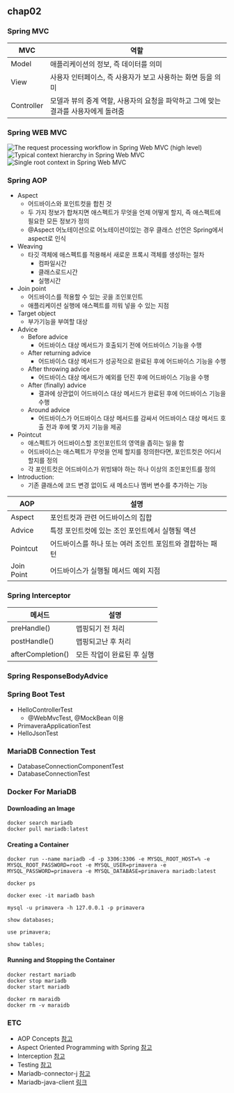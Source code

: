 ## chap02

### Spring MVC
| MVC | 역할 |
|---|---|
| Model | 애플리케이션의 정보, 즉 데이터를 의미 |
| View | 사용자 인터페이스, 즉 사용자가 보고 사용하는 화면 등을 의미 |
| Controller | 모델과 뷰의 중계 역할, 사용자의 요청을 파악하고 그에 맞는 결과를 사용자에게 돌려줌 |

### Spring WEB MVC
![The request processing workflow in Spring Web MVC (high level)](https://docs.spring.io/spring/docs/4.3.9.RELEASE/spring-framework-reference/html/images/mvc.png)
![Typical context hierarchy in Spring Web MVC](https://docs.spring.io/spring/docs/4.3.9.RELEASE/spring-framework-reference/html/images/mvc-context-hierarchy.png)
![Single root context in Spring Web MVC](https://docs.spring.io/spring/docs/4.3.9.RELEASE/spring-framework-reference/html/images/mvc-root-context.png)

### Spring AOP

* Aspect
  * 어드바이스와 포인트컷을 합친 것
  * 두 가지 정보가 합쳐지면 애스펙트가 무엇을 언제 어떻게 할지, 즉 애스펙트에 필요한 모든 정보가 정의
  * @Aspect 어노테이션으로 어노테이션이있는 경우 클래스 선언은 Spring에서 aspect로 인식
* Weaving
  * 타깃 객체에 애스펙트를 적용해서 새로운 프록시 객체를 생성하는 절차
    * 컴파일시간
    * 클래스로드시간
    * 실행시간
* Join point
  * 어드바이스를 적용할 수 있는 곳을 조인포인트
  * 애플리케이션 실행에 애스펙트를 끼워 넣을 수 있는 지점
* Target object
  * 부가기능을 부여할 대상
* Advice
  * Before advice
    * 어드바이스 대상 메서드가 호출되기 전에 어드바이스 기능을 수행
  * After returning advice
    * 어드바이스 대상 메서드가 성공적으로 완료된 후에 어드바이스 기능을 수행
  * After throwing advice
    * 어드바이스 대상 메서드가 예외를 던진 후에 어드바이스 기능을 수행
  * After (finally) advice
    * 결과에 상관없이 어드바이스 대상 메서드가 완료된 후에 어드바이스 기능을 수행
  * Around advice
    * 어드바이스가 어드바이스 대상 메서드를 감싸서 어드바이스 대상 메서드 호출 전과 후에 몇 가지 기능을 제공
* Pointcut
  * 애스펙트가 어드바이스할 조인포인트의 영역을 좁히는 일을 함
  * 어드바이스는 애스펙트가 무엇을 언제 할지를 정의한다면, 포인트컷은 어디서 할지를 정의
  * 각 포인트컷은 어드바이스가 위빙돼야 하는 하나 이상의 조인포인트를 정의
* Introduction:
  * 기존 클래스에 코드 변경 없이도 새 메소드나 멤버 변수를 추가하는 기능

| AOP | 설명 |
|---|---|
| Aspect | 포인트컷과 관련 어드바이스의 집합 |
| Advice | 특정 포인트컷에 있는 조인 포인트에서 실행될 액션  |
| Pointcut | 어드바이스를 하나 또는 여러 조인트 포임트와 결합하는 패턴 |
| Join Point | 어드바이스가 실행될 메서드 예외 지점  |

### Spring Interceptor
| 메서드 | 설명 |
|---|---|
| preHandle() | 맵핑되기 전 처리 |
| postHandle() | 맵핑되고난 후 처리 |
| afterCompletion() | 모든 작업이 완료된 후 실행 |

### Spring ResponseBodyAdvice


### Spring Boot Test
* HelloControllerTest
  * @WebMvcTest, @MockBean 이용
* PrimaveraApplicationTest
* HelloJsonTest

### MariaDB Connection Test
* DatabaseConnectionComponentTest
* DatabaseConnectionTest

### Docker For MariaDB

#### Downloading an Image

```
docker search mariadb
docker pull mariadb:latest
```

#### Creating a Container

```
docker run --name mariadb -d -p 3306:3306 -e MYSQL_ROOT_HOST=% -e MYSQL_ROOT_PASSWORD=root -e MYSQL_USER=primavera -e MYSQL_PASSWORD=primavera -e MYSQL_DATABASE=primavera mariadb:latest

docker ps

docker exec -it mariadb bash

mysql -u primavera -h 127.0.0.1 -p primavera

show databases;

use primavera;

show tables;

```

#### Running and Stopping the Container

```
docker restart mariadb
docker stop mariadb
docker start mariadb

docker rm maraidb
docker rm -v maraidb
```

### ETC
* AOP Concepts [참고](https://docs.spring.io/spring-framework/docs/current/spring-framework-reference/core.html#aop-introduction-defn)
* Aspect Oriented Programming with Spring [참고](https://docs.spring.io/spring-framework/docs/current/spring-framework-reference/core.html#aop)
* Interception [참고](https://docs.spring.io/spring-framework/docs/current/spring-framework-reference/web.html#mvc-handlermapping-interceptor)
* Testing [참고](https://docs.spring.io/spring-boot/docs/current/reference/html/boot-features-testing.html)
* Mariadb-connector-j [참고](https://mariadb.com/kb/en/library/about-mariadb-connector-j/)
* Mariadb-java-client [링크](https://mvnrepository.com/artifact/org.mariadb.jdbc/mariadb-java-client)